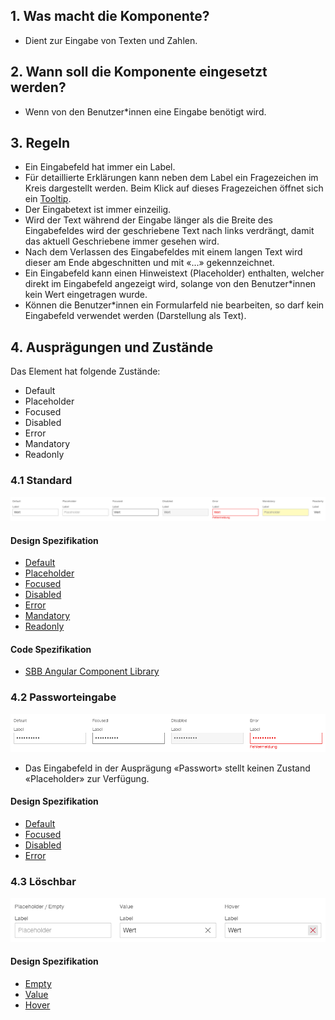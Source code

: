 ## 1. Was macht die Komponente?
* Dient zur Eingabe von Texten und Zahlen.


## 2. Wann soll die Komponente eingesetzt werden?
* Wenn von den Benutzer*innen eine Eingabe benötigt wird.


## 3. Regeln 
* Ein Eingabefeld hat immer ein Label.
* Für detaillierte Erklärungen kann neben dem Label ein Fragezeichen im Kreis dargestellt werden. Beim Klick auf dieses Fragezeichen öffnet sich ein [Tooltip](https://digital.sbb.ch/de/webapps/components/tooltip).
* Der Eingabetext ist immer einzeilig.
* Wird der Text während der Eingabe länger als die Breite des Eingabefeldes wird der geschriebene Text nach links verdrängt, damit das aktuell Geschriebene immer gesehen wird.
* Nach dem Verlassen des Eingabefeldes mit einem langen Text wird dieser am Ende abgeschnitten und mit «...» gekennzeichnet.
* Ein Eingabefeld kann einen Hinweistext (Placeholder) enthalten, welcher direkt im Eingabefeld angezeigt wird, solange von den Benutzer*innen kein Wert eingetragen wurde.
* Können die Benutzer*innen ein Formularfeld nie bearbeiten, so darf kein Eingabefeld verwendet werden (Darstellung als Text).


## 4. Ausprägungen und Zustände 
Das Element hat folgende Zustände:
* Default
* Placeholder
* Focused
* Disabled
* Error
* Mandatory
* Readonly

### 4.1 Standard
![Darstellung der Komponente Textfeld in der Standard Ausprägung](https://raw.githubusercontent.com/sbb-design-systems/design-system-webapp-documentation/master/documentation/components/textfield/images/Textfield_Default.png 'class: image')

#### Design Spezifikation
* [Default](https://www.sketch.com/s/58b25e4c-bf9c-4f74-973f-503538fcbea2/a/Pw1oL8#Inspector)
* [Placeholder](https://www.sketch.com/s/58b25e4c-bf9c-4f74-973f-503538fcbea2/a/gk1ZRj#Inspector)
* [Focused](https://www.sketch.com/s/58b25e4c-bf9c-4f74-973f-503538fcbea2/a/8jVpv8#Inspector)
* [Disabled](https://www.sketch.com/s/58b25e4c-bf9c-4f74-973f-503538fcbea2/a/2q7erA#Inspector)
* [Error](https://www.sketch.com/s/58b25e4c-bf9c-4f74-973f-503538fcbea2/a/MVmMa7#Inspector)
* [Mandatory](https://www.sketch.com/s/58b25e4c-bf9c-4f74-973f-503538fcbea2/a/5ynozd#Inspector)
* [Readonly](https://www.sketch.com/s/58b25e4c-bf9c-4f74-973f-503538fcbea2/a/AxL1rj4#Inspector)

#### Code Spezifikation
* [SBB Angular Component Library](https://sbb-angular.app.sbb.ch/business/components/field)

### 4.2 Passworteingabe
![Darstellung der Komponente Textfeld zur Passworteingabe](https://raw.githubusercontent.com/sbb-design-systems/design-system-webapp-documentation/master/documentation/components/textfield/images/textfield_password.png 'class: image')
* Das Eingabefeld in der Ausprägung «Passwort» stellt keinen Zustand «Placeholder» zur Verfügung.

#### Design Spezifikation
* [Default](https://www.sketch.com/s/58b25e4c-bf9c-4f74-973f-503538fcbea2/a/bDLaWj#Inspector)
* [Focused](https://www.sketch.com/s/58b25e4c-bf9c-4f74-973f-503538fcbea2/a/WjdnLk#Inspector)
* [Disabled](https://www.sketch.com/s/58b25e4c-bf9c-4f74-973f-503538fcbea2/a/3Loxjm#Inspector)
* [Error](https://www.sketch.com/s/58b25e4c-bf9c-4f74-973f-503538fcbea2/a/r79reA#Inspector)

### 4.3 Löschbar
![Darstellung der Komponente Textfeld mit der Möglichkeit zu direktem Löschen des Werts](https://raw.githubusercontent.com/sbb-design-systems/design-system-webapp-documentation/master/documentation/components/textfield/images/textfield_clearable.png 'class: image')

#### Design Spezifikation
* [Empty](https://www.sketch.com/s/58b25e4c-bf9c-4f74-973f-503538fcbea2/a/zxWKVEo#Inspector)
* [Value](https://www.sketch.com/s/58b25e4c-bf9c-4f74-973f-503538fcbea2/a/ZOlnaWx#Inspector)
* [Hover](https://www.sketch.com/s/58b25e4c-bf9c-4f74-973f-503538fcbea2/a/JnoJxzG#Inspector)
